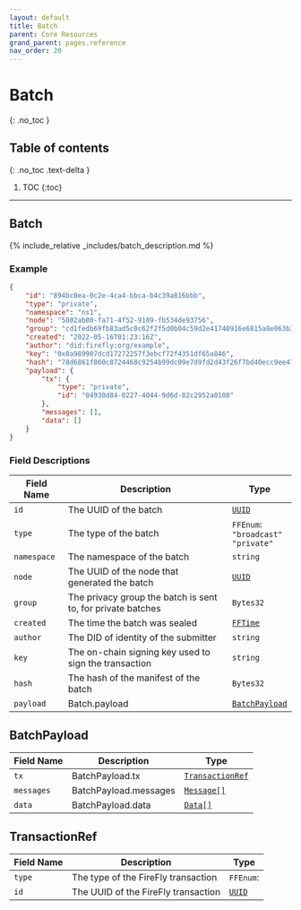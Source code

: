 ```yaml
---
layout: default
title: Batch
parent: Core Resources
grand_parent: pages.reference
nav_order: 20
---
```


# Batch
{: .no_toc }

## Table of contents
{: .no_toc .text-delta }

1. TOC
{:toc}

---
## Batch

{% include_relative _includes/batch_description.md %}

### Example

```json
{
    "id": "894bc0ea-0c2e-4ca4-bbca-b4c39a816bbb",
    "type": "private",
    "namespace": "ns1",
    "node": "5802ab80-fa71-4f52-9189-fb534de93756",
    "group": "cd1fedb69fb83ad5c0c62f2f5d0b04c59d2e41740916e6815a8e063b337bd32e",
    "created": "2022-05-16T01:23:16Z",
    "author": "did:firefly:org/example",
    "key": "0x0a989907dcd17272257f3ebcf72f4351df65a846",
    "hash": "78d6861f860c8724468c9254b99dc09e7d9fd2d43f26f7bd40ecc9ee47be384d",
    "payload": {
        "tx": {
            "type": "private",
            "id": "04930d84-0227-4044-9d6d-82c2952a0108"
        },
        "messages": [],
        "data": []
    }
}
```

### Field Descriptions

| Field Name | Description | Type |
|------------|-------------|------|
| `id` | The UUID of the batch | [`UUID`](simpletypes#uuid) |
| `type` | The type of the batch | `FFEnum`:<br/>`"broadcast"`<br/>`"private"` |
| `namespace` | The namespace of the batch | `string` |
| `node` | The UUID of the node that generated the batch | [`UUID`](simpletypes#uuid) |
| `group` | The privacy group the batch is sent to, for private batches | `Bytes32` |
| `created` | The time the batch was sealed | [`FFTime`](simpletypes#fftime) |
| `author` | The DID of identity of the submitter | `string` |
| `key` | The on-chain signing key used to sign the transaction | `string` |
| `hash` | The hash of the manifest of the batch | `Bytes32` |
| `payload` | Batch.payload | [`BatchPayload`](#batchpayload) |

## BatchPayload

| Field Name | Description | Type |
|------------|-------------|------|
| `tx` | BatchPayload.tx | [`TransactionRef`](#transactionref) |
| `messages` | BatchPayload.messages | [`Message[]`](message#message) |
| `data` | BatchPayload.data | [`Data[]`](data#data) |

## TransactionRef

| Field Name | Description | Type |
|------------|-------------|------|
| `type` | The type of the FireFly transaction | `FFEnum`: |
| `id` | The UUID of the FireFly transaction | [`UUID`](simpletypes#uuid) |



